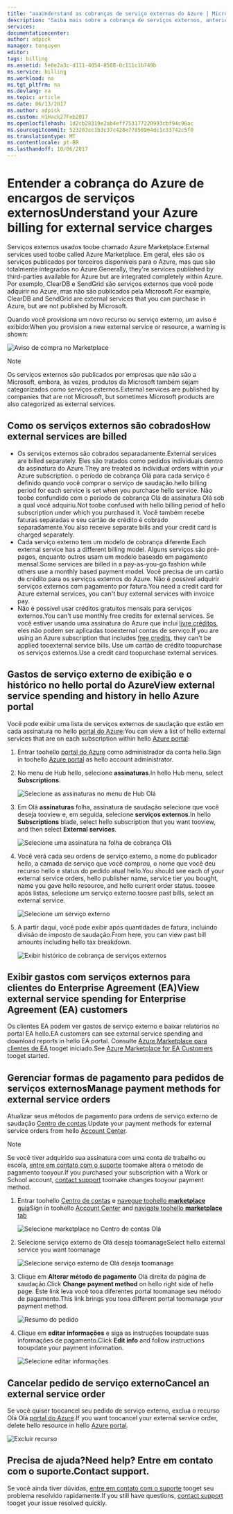 ```yaml
---
title: "aaaUnderstand as cobranças de serviço externas do Azure | Microsoft Docs"
description: "Saiba mais sobre a cobrança de serviços externos, anteriormente conhecidos como Marketplace, no Azure."
services: 
documentationcenter: 
author: adpick
manager: tonguyen
editor: 
tags: billing
ms.assetid: 5e0e2a3c-d111-4054-8508-0c111c1b749b
ms.service: billing
ms.workload: na
ms.tgt_pltfrm: na
ms.devlang: na
ms.topic: article
ms.date: 06/13/2017
ms.author: adpick
ms.custom: H1Hack27Feb2017
ms.openlocfilehash: 1d2cb28319e2ab4eff753177220993cbf94c96ac
ms.sourcegitcommit: 523283cc1b3c37c428e77850964dc1c33742c5f0
ms.translationtype: MT
ms.contentlocale: pt-BR
ms.lasthandoff: 10/06/2017
---
```

# <a name="understand-your-azure-billing-for-external-service-charges"></a><span data-ttu-id="e5a7e-103">Entender a cobrança do Azure de encargos de serviços externos</span><span class="sxs-lookup"><span data-stu-id="e5a7e-103">Understand your Azure billing for external service charges</span></span>
<span data-ttu-id="e5a7e-104">Serviços externos usados toobe chamado Azure Marketplace.</span><span class="sxs-lookup"><span data-stu-id="e5a7e-104">External services used toobe called Azure Marketplace.</span></span> <span data-ttu-id="e5a7e-105">Em geral, eles são os serviços publicados por terceiros disponíveis para o Azure, mas que são totalmente integrados no Azure.</span><span class="sxs-lookup"><span data-stu-id="e5a7e-105">Generally, they're services published by third-parties available for Azure but are integrated completely within Azure.</span></span> <span data-ttu-id="e5a7e-106">Por exemplo, ClearDB e SendGrid são serviços externos que você pode adquirir no Azure, mas não são publicados pela Microsoft.</span><span class="sxs-lookup"><span data-stu-id="e5a7e-106">For example, ClearDB and SendGrid are external services that you can purchase in Azure, but are not published by Microsoft.</span></span>

<span data-ttu-id="e5a7e-107">Quando você provisiona um novo recurso ou serviço externo, um aviso é exibido:</span><span class="sxs-lookup"><span data-stu-id="e5a7e-107">When you provision a new external service or resource, a warning is shown:</span></span>

![Aviso de compra no Marketplace](./media/billing-understand-your-azure-marketplace-charges/marketplace-warning.PNG)

> [!NOTE]
> <span data-ttu-id="e5a7e-109">Os serviços externos são publicados por empresas que não são a Microsoft, embora, às vezes, produtos da Microsoft também sejam categorizados como serviços externos.</span><span class="sxs-lookup"><span data-stu-id="e5a7e-109">External services are published by companies that are not Microsoft, but sometimes Microsoft products are also categorized as external services.</span></span>
> 
> 

## <a name="how-external-services-are-billed"></a><span data-ttu-id="e5a7e-110">Como os serviços externos são cobrados</span><span class="sxs-lookup"><span data-stu-id="e5a7e-110">How external services are billed</span></span>
- <span data-ttu-id="e5a7e-111">Os serviços externos são cobrados separadamente.</span><span class="sxs-lookup"><span data-stu-id="e5a7e-111">External services are billed separately.</span></span> <span data-ttu-id="e5a7e-112">Eles são tratados como pedidos individuais dentro da assinatura do Azure.</span><span class="sxs-lookup"><span data-stu-id="e5a7e-112">They are treated as individual orders within your Azure subscription.</span></span> <span data-ttu-id="e5a7e-113">o período de cobrança Olá para cada serviço é definido quando você comprar o serviço de saudação.</span><span class="sxs-lookup"><span data-stu-id="e5a7e-113">hello billing period for each service is set when you purchase hello service.</span></span> <span data-ttu-id="e5a7e-114">Não toobe confundido com o período de cobrança Olá de assinatura Olá sob a qual você adquiriu.</span><span class="sxs-lookup"><span data-stu-id="e5a7e-114">Not toobe confused with hello billing period of hello subscription under which you purchased it.</span></span> <span data-ttu-id="e5a7e-115">Você também recebe faturas separadas e seu cartão de crédito é cobrado separadamente.</span><span class="sxs-lookup"><span data-stu-id="e5a7e-115">You also receive separate bills and your credit card is charged separately.</span></span>
- <span data-ttu-id="e5a7e-116">Cada serviço externo tem um modelo de cobrança diferente.</span><span class="sxs-lookup"><span data-stu-id="e5a7e-116">Each external service has a different billing model.</span></span> <span data-ttu-id="e5a7e-117">Alguns serviços são pré-pagos, enquanto outros usam um modelo baseado em pagamento mensal.</span><span class="sxs-lookup"><span data-stu-id="e5a7e-117">Some services are billed in a pay-as-you-go fashion while others use a monthly based payment model.</span></span> <span data-ttu-id="e5a7e-118">Você precisa de um cartão de crédito para os serviços externos do Azure. Não é possível adquirir serviços externos com pagamento por fatura.</span><span class="sxs-lookup"><span data-stu-id="e5a7e-118">You need a credit card for Azure external services, you can't buy external services with invoice pay.</span></span>
- <span data-ttu-id="e5a7e-119">Não é possível usar créditos gratuitos mensais para serviços externos.</span><span class="sxs-lookup"><span data-stu-id="e5a7e-119">You can't use monthly free credits for external services.</span></span> <span data-ttu-id="e5a7e-120">Se você estiver usando uma assinatura do Azure que inclui [livre créditos](https://azure.microsoft.com/pricing/spending-limits/), eles não podem ser aplicadas tooexternal contas de serviço.</span><span class="sxs-lookup"><span data-stu-id="e5a7e-120">If you are using an Azure subscription that includes [free credits](https://azure.microsoft.com/pricing/spending-limits/), they can't be applied tooexternal service bills.</span></span> <span data-ttu-id="e5a7e-121">Use um cartão de crédito toopurchase os serviços externos.</span><span class="sxs-lookup"><span data-stu-id="e5a7e-121">Use a credit card toopurchase external services.</span></span>


## <a name="view-external-service-spending-and-history-in-hello-azure-portal"></a><span data-ttu-id="e5a7e-122">Gastos de serviço externo de exibição e o histórico no hello portal do Azure</span><span class="sxs-lookup"><span data-stu-id="e5a7e-122">View external service spending and history in hello Azure portal</span></span>
<span data-ttu-id="e5a7e-123">Você pode exibir uma lista de serviços externos de saudação que estão em cada assinatura no hello [portal do Azure](https://portal.azure.com/):</span><span class="sxs-lookup"><span data-stu-id="e5a7e-123">You can view a list of hello external services that are on each subscription within hello [Azure portal](https://portal.azure.com/):</span></span> 

1. <span data-ttu-id="e5a7e-124">Entrar toohello [portal do Azure](https://portal.azure.com/) como administrador da conta hello.</span><span class="sxs-lookup"><span data-stu-id="e5a7e-124">Sign in toohello [Azure portal](https://portal.azure.com/) as hello account administrator.</span></span>
2. <span data-ttu-id="e5a7e-125">No menu de Hub hello, selecione **assinaturas**.</span><span class="sxs-lookup"><span data-stu-id="e5a7e-125">In hello Hub menu, select **Subscriptions**.</span></span>
   
    ![Selecione as assinaturas no menu de Hub Olá](./media/billing-understand-your-azure-marketplace-charges/sub-button.png) 
3. <span data-ttu-id="e5a7e-127">Em Olá **assinaturas** folha, assinatura de saudação selecione que você deseja tooview e, em seguida, selecione **serviços externos**.</span><span class="sxs-lookup"><span data-stu-id="e5a7e-127">In hello **Subscriptions** blade, select hello subscription that you want tooview, and then select **External services**.</span></span>
   
    ![Selecione uma assinatura na folha de cobrança Olá](./media/billing-understand-your-azure-marketplace-charges/select-sub-external-services.png)
4. <span data-ttu-id="e5a7e-129">Você verá cada seu ordens de serviço externo, a nome do publicador hello, a camada de serviço que você comprou, o nome que você deu recurso hello e status do pedido atual hello.</span><span class="sxs-lookup"><span data-stu-id="e5a7e-129">You should see each of your external service orders, hello publisher name, service tier you bought, name you gave hello resource, and hello current order status.</span></span> <span data-ttu-id="e5a7e-130">toosee após listas, selecione um serviço externo.</span><span class="sxs-lookup"><span data-stu-id="e5a7e-130">toosee past bills, select an external service.</span></span>
   
    ![Selecione um serviço externo](./media/billing-understand-your-azure-marketplace-charges/external-service-blade2.png)
5. <span data-ttu-id="e5a7e-132">A partir daqui, você pode exibir após quantidades de fatura, incluindo divisão de imposto de saudação.</span><span class="sxs-lookup"><span data-stu-id="e5a7e-132">From here, you can view past bill amounts including hello tax breakdown.</span></span>
   
    ![Exibir histórico de cobrança de serviços externos](./media/billing-understand-your-azure-marketplace-charges/billing-overview-blade.png)

## <a name="view-external-service-spending-for-enterprise-agreement-ea-customers"></a><span data-ttu-id="e5a7e-134">Exibir gastos com serviços externos para clientes do Enterprise Agreement (EA)</span><span class="sxs-lookup"><span data-stu-id="e5a7e-134">View external service spending for Enterprise Agreement (EA) customers</span></span>
<span data-ttu-id="e5a7e-135">Os clientes EA podem ver gastos de serviço externo e baixar relatórios no portal EA hello.</span><span class="sxs-lookup"><span data-stu-id="e5a7e-135">EA customers can see external service spending and download reports in hello EA portal.</span></span> <span data-ttu-id="e5a7e-136">Consulte [Azure Marketplace para clientes de EA](https://ea.azure.com/helpdocs/azureMarketplace) tooget iniciado.</span><span class="sxs-lookup"><span data-stu-id="e5a7e-136">See [Azure Marketplace for EA Customers](https://ea.azure.com/helpdocs/azureMarketplace) tooget started.</span></span>

## <a name="manage-payment-methods-for-external-service-orders"></a><span data-ttu-id="e5a7e-137">Gerenciar formas de pagamento para pedidos de serviços externos</span><span class="sxs-lookup"><span data-stu-id="e5a7e-137">Manage payment methods for external service orders</span></span>
<span data-ttu-id="e5a7e-138">Atualizar seus métodos de pagamento para ordens de serviço externo de saudação [Centro de contas](https://account.windowsazure.com/).</span><span class="sxs-lookup"><span data-stu-id="e5a7e-138">Update your payment methods for external service orders from hello [Account Center](https://account.windowsazure.com/).</span></span>

> [!NOTE]
> <span data-ttu-id="e5a7e-139">Se você tiver adquirido sua assinatura com uma conta de trabalho ou escola, [entre em contato com o suporte](https://portal.azure.com/?#blade/Microsoft_Azure_Support/HelpAndSupportBlade) toomake altera o método de pagamento tooyour.</span><span class="sxs-lookup"><span data-stu-id="e5a7e-139">If you purchased your subscription with a Work or School account, [contact support](https://portal.azure.com/?#blade/Microsoft_Azure_Support/HelpAndSupportBlade) toomake changes tooyour payment method.</span></span>
> 
> 

1. <span data-ttu-id="e5a7e-140">Entrar toohello [Centro de contas](https://account.windowsazure.com/) e [navegue toohello **marketplace** guia](https://account.windowsazure.com/Store)</span><span class="sxs-lookup"><span data-stu-id="e5a7e-140">Sign in toohello [Account Center](https://account.windowsazure.com/) and [navigate toohello **marketplace** tab](https://account.windowsazure.com/Store)</span></span>
   
    ![Selecione marketplace no Centro de contas Olá](./media/billing-understand-your-azure-marketplace-charges/select-marketplace.png)
2. <span data-ttu-id="e5a7e-142">Selecione serviço externo de Olá deseja toomanage</span><span class="sxs-lookup"><span data-stu-id="e5a7e-142">Select hello external service you want toomanage</span></span>
   
    ![Selecione serviço externo de Olá deseja toomanage](./media/billing-understand-your-azure-marketplace-charges/select-ext-service.png)
3. <span data-ttu-id="e5a7e-144">Clique em **Alterar método de pagamento** Olá direita da página de saudação.</span><span class="sxs-lookup"><span data-stu-id="e5a7e-144">Click **Change payment method** on hello right side of hello page.</span></span> <span data-ttu-id="e5a7e-145">Este link leva você tooa diferentes portal toomanage seu método de pagamento.</span><span class="sxs-lookup"><span data-stu-id="e5a7e-145">This link brings you tooa different portal toomanage your payment method.</span></span>
   
    ![Resumo do pedido](./media/billing-understand-your-azure-marketplace-charges/change-payment.PNG)
4. <span data-ttu-id="e5a7e-147">Clique em **editar informações** e siga as instruções tooupdate suas informações de pagamento.</span><span class="sxs-lookup"><span data-stu-id="e5a7e-147">Click **Edit info** and follow instructions tooupdate your payment information.</span></span>
   
    ![Selecione editar informações](./media/billing-understand-your-azure-marketplace-charges/edit-info.png)

## <a name="cancel-an-external-service-order"></a><span data-ttu-id="e5a7e-149">Cancelar pedido de serviço externo</span><span class="sxs-lookup"><span data-stu-id="e5a7e-149">Cancel an external service order</span></span>
<span data-ttu-id="e5a7e-150">Se você quiser toocancel seu pedido de serviço externo, exclua o recurso Olá Olá [portal do Azure](https://portal.azure.com).</span><span class="sxs-lookup"><span data-stu-id="e5a7e-150">If you want toocancel your external service order, delete hello resource in hello [Azure portal](https://portal.azure.com).</span></span>

![Excluir recurso](./media/billing-understand-your-azure-marketplace-charges/deleteMarketplaceOrder.PNG)

## <a name="need-help-contact-support"></a><span data-ttu-id="e5a7e-152">Precisa de ajuda?</span><span class="sxs-lookup"><span data-stu-id="e5a7e-152">Need help?</span></span> <span data-ttu-id="e5a7e-153">Entre em contato com o suporte.</span><span class="sxs-lookup"><span data-stu-id="e5a7e-153">Contact support.</span></span>
<span data-ttu-id="e5a7e-154">Se você ainda tiver dúvidas, [entre em contato com o suporte](https://portal.azure.com/?#blade/Microsoft_Azure_Support/HelpAndSupportBlade) tooget seu problema resolvido rapidamente.</span><span class="sxs-lookup"><span data-stu-id="e5a7e-154">If you still have questions, [contact support](https://portal.azure.com/?#blade/Microsoft_Azure_Support/HelpAndSupportBlade) tooget your issue resolved quickly.</span></span>

